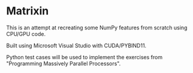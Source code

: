 # Matrixin

This is an attempt at recreating some NumPy features from scratch using CPU/GPU code. 

Built using Microsoft Visual Studio with CUDA/PYBIND11.

Python test cases will be used to implement the exercises from "Programming Massively Parallel Processors".
